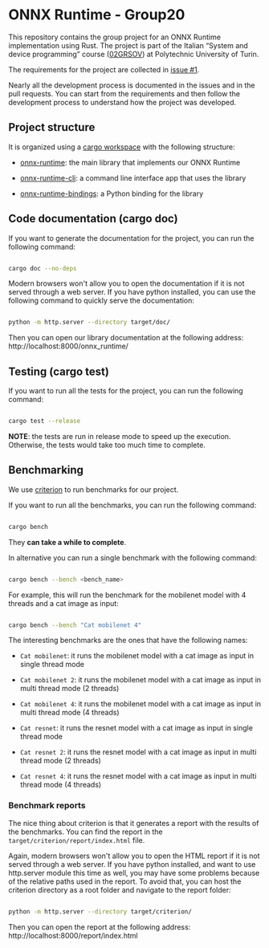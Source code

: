 # ONNX Runtime - Group20

This repository contains the group project for an ONNX Runtime implementation using Rust. The project is part of the Italian “System and device programming” course ([02GRSOV](https://didattica.polito.it/pls/portal30/gap.pkg_guide.viewGap?p_cod_ins=02GRSOV&p_a_acc=2023&p_header=S&p_lang=IT&multi=N)) at Polytechnic University of Turin.

The requirements for the project are collected in [issue #1](https://github.com/ProgrammazioneDiSistema2023-IA-ZZ/Group20/issues/1).

Nearly all the development process is documented in the issues and in the pull requests. You can start from the requirements and then follow the development process to understand how the project was developed.

## Project structure

It is organized using a [cargo workspace](https://doc.rust-lang.org/book/ch14-03-cargo-workspaces.html) with the following structure:

- [onnx-runtime](onnx-runtime/README.md): the main library that implements our ONNX Runtime

- [onnx-runtime-cli](onnx-runtime-cli/README.md): a command line interface app that uses the library

- [onnx-runtime-bindings](onnx-runtime-bindings/README.md): a Python binding for the library

## Code documentation (cargo doc)

If you want to generate the documentation for the project, you can run the following command:

```bash

cargo doc --no-deps

```

Modern browsers won't allow you to open the documentation if it is not served through a web server. If you have python installed, you can use the following command to quickly serve the documentation:

```bash

python -m http.server --directory target/doc/

```

Then you can open our library documentation at the following address: http://localhost:8000/onnx_runtime/

## Testing (cargo test)

If you want to run all the tests for the project, you can run the following command:

```bash

cargo test --release

```

**NOTE**: the tests are run in release mode to speed up the execution. Otherwise, the tests would take too much time to complete.

## Benchmarking

We use [criterion](https://docs.rs/criterion/latest/criterion/) to run benchmarks for our project.

If you want to run all the benchmarks, you can run the following command:

```bash

cargo bench

```

They **can take a while to complete**.

In alternative you can run a single benchmark with the following command:

```bash

cargo bench --bench <bench_name>

```

For example, this will run the benchmark for the mobilenet model with 4 threads and a cat image as input:

```bash

cargo bench --bench "Cat mobilenet 4"

```

The interesting benchmarks are the ones that have the following names:

- `Cat mobilenet`: it runs the mobilenet model with a cat image as input in single thread mode

- `Cat mobilenet 2`: it runs the mobilenet model with a cat image as input in multi thread mode (2 threads)

- `Cat mobilenet 4`: it runs the mobilenet model with a cat image as input in multi thread mode (4 threads)

- `Cat resnet`: it runs the resnet model with a cat image as input in single thread mode

- `Cat resnet 2`: it runs the resnet model with a cat image as input in multi thread mode (2 threads)

- `Cat resnet 4`: it runs the resnet model with a cat image as input in multi thread mode (4 threads)

### Benchmark reports

The nice thing about criterion is that it generates a report with the results of the benchmarks. You can find the report in the `target/criterion/report/index.html` file.

Again, modern browsers won't allow you to open the HTML report if it is not served through a web server. If you have python installed, and want to use http.server module this time as well, you may have some problems because of the relative paths used in the report. To avoid that, you can host the criterion directory as a root folder and navigate to the report folder:

```bash

python -m http.server --directory target/criterion/

```

Then you can open the report at the following address: http://localhost:8000/report/index.html
